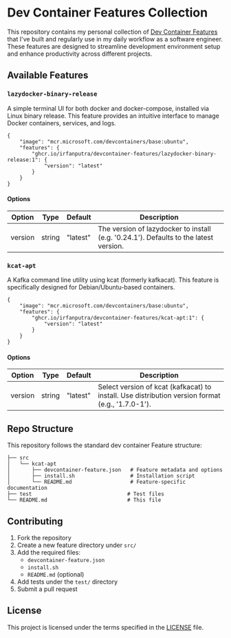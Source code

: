 # Dev Container Features Collection

This repository contains my personal collection of [Dev Container Features](https://containers.dev/implementors/features/) that I've built and regularly use in my daily workflow as a software engineer. These features are designed to streamline development environment setup and enhance productivity across different projects.

## Available Features

### `lazydocker-binary-release`

A simple terminal UI for both docker and docker-compose, installed via Linux binary release. This feature provides an intuitive interface to manage Docker containers, services, and logs.

```jsonc
{
    "image": "mcr.microsoft.com/devcontainers/base:ubuntu",
    "features": {
        "ghcr.io/irfanputra/devcontainer-features/lazydocker-binary-release:1": {
            "version": "latest"
        }
    }
}
```

#### Options

| Option | Type | Default | Description |
|--------|------|---------|-------------|
| version | string | "latest" | The version of lazydocker to install (e.g. '0.24.1'). Defaults to the latest version. |

### `kcat-apt`

A Kafka command line utility using kcat (formerly kafkacat). This feature is specifically designed for Debian/Ubuntu-based containers.

```jsonc
{
    "image": "mcr.microsoft.com/devcontainers/base:ubuntu",
    "features": {
        "ghcr.io/irfanputra/devcontainer-features/kcat-apt:1": {
            "version": "latest"
        }
    }
}
```

#### Options

| Option | Type | Default | Description |
|--------|------|---------|-------------|
| version | string | "latest" | Select version of kcat (kafkacat) to install. Use distribution version format (e.g., '1.7.0-1'). |

## Repo Structure

This repository follows the standard dev container Feature structure:

```
├── src
│   └── kcat-apt
│       ├── devcontainer-feature.json   # Feature metadata and options
│       ├── install.sh                  # Installation script
│       └── README.md                   # Feature-specific documentation
├── test                               # Test files
└── README.md                          # This file
```

## Contributing

1. Fork the repository
2. Create a new feature directory under `src/`
3. Add the required files:
   - `devcontainer-feature.json`
   - `install.sh`
   - `README.md` (optional)
4. Add tests under the `test/` directory
5. Submit a pull request

## License

This project is licensed under the terms specified in the [LICENSE](LICENSE) file.

